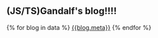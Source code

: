 <head>
<title>(JS/TS)Gandalf's blog!</title>
</head>

## (JS/TS)Gandalf's blog!!!!


{% for blog in data %}
 [{{blog.meta}}](/{{blog._id}})
{% endfor %}

<i-mdi-github/>
<Counter client:only/>